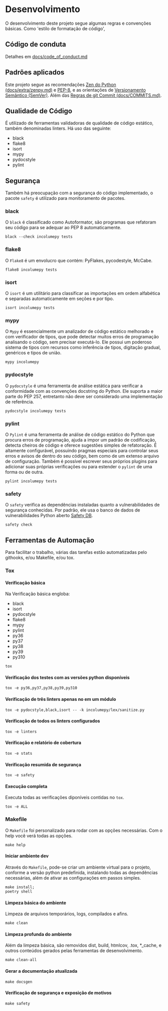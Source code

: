 # Desenvolvimento #

O desenvolvimento deste projeto segue algumas regras e convenções
básicas. Como 'estilo de formatação de código',

## Código de conduta ##
Detalhes em [docs/code_of_conduct.md](extras/code_of_conduct.md)

## Padrões aplicados ##
Este projeto segue as recomendações
[Zen do Python (docs/extra/zenpy.md)](extras/zenpy.md) e
[PEP-8](https://pep8.org/), e as orientações de
[Versionamento Semântico (SemVer)](https://semver.org/lang/pt-BR/).
Além das [Regras de git Commit (docs/COMMITS.md)](COMMITS.md).


## Qualidade de Código ##
É utilizado de ferramentas validadoras de qualidade de código estático,
também denominadas linters.
Há uso das seguinte:
- black
- flake8
- isort
- mypy
- pydocstyle
- pylint

## Segurança ##
Também há preocupação com a segurança do código implementado, o pacote
`safety` é utilizado para monitoramento de pacotes.

### black ###
O `black` é classificado como Autoformator, são programas que
refatoram seu código para se adequar ao PEP 8 automaticamente.
```shell
black --check incolumepy tests
```
### flake8 ###
O `Flake8` é um envolucro que contém: PyFlakes, pycodestyle, McCabe.
```shell
flake8 incolumepy tests
```
### isort ###
O `isort` é um utilitário para classificar as importações
em ordem alfabética e separadas automaticamente em seções e por tipo.
```shell
isort incolumepy tests
```
### mypy ###
O `Mypy` é essencialmente um analizador de código estático melhorado e com
verificador de tipos, que pode detectar muitos erros de programação
analisando o código, sem precisar executá-lo.
Ele possui um poderoso sistema de tipos com recursos como
inferência de tipos, digitação gradual, genéricos e tipos de união.
```shell
mypy incolumepy
```
### pydocstyle ###
O `pydocstyle` é uma ferramenta de análise estática para verificar a
conformidade com as convenções docstring do Python. Ele suporta a maior
parte do PEP 257, entretanto não deve ser considerado uma
implementação de referência.
```shell
pydocstyle incolumepy tests
```
### pylint ###
O `Pylint` é uma ferramenta de análise de código estático do Python
que procura erros de programação, ajuda a impor um padrão de codificação,
detecta cheiros de código e oferece sugestões simples de refatoração.
É altamente configurável, possuindo pragmas especiais para controlar
seus erros e avisos de dentro do seu código, bem como de um extenso
arquivo de configuração. Também é possível escrever seus próprios plugins
para adicionar suas próprias verificações ou para estender o `pylint`
de uma forma ou de outra.
```shell
pylint incolumepy tests
```
### safety ###
O `safety` verifica as dependências instaladas quanto a vulnerabilidades
de segurança conhecidas.
Por padrão, ele usa o banco de dados de vulnerabilidades Python aberto
[Safety DB](https://github.com/pyupio/safety-db).
```shell
safety check
```

## Ferramentas de Automação ##
Para facilitar o trabalho, várias das tarefas estão automatizadas pelo
githooks, e/ou Makefile, e/ou tox.

### Tox ###

#### Verificação básica ####

Na Verificação básica engloba:
- black
- isort
- pydocstyle
- flake8
- mypy
- pylint
- py36
- py37
- py38
- py39
- py310

```shell
tox
```
#### Verificação dos testes com as versões python disponíveis ####
```shell
tox -e py36,py37,py38,py39,py310
```
#### Verificação de três linters apenas no em um módulo ####
```shell
tox -e pydocstyle,black,isort -- -k incolumepy/lex/sanitize.py
```

#### Verificação de todos os linters configurados ####
```shell
tox -e linters
```

#### Verificação e relatório de cobertura ####
```shell
tox -e stats
```

#### Verificação resumida de segurança ####
```shell
tox -e safety
```

#### Execução completa ####
Executa todas as verificações diponíveis contidas no `tox`.
```shell
tox -e ALL
```

### Makefile ###
O `Makefile` foi personalizado para rodar com as opções necessárias.
Com o help você verá todas as opções.
```shell
make help
```
#### Iniciar ambiente dev ####
Através do `Makefile`, pode-se criar um ambiente virtual para o projeto,
conforme a versão python predefinida, instalando todas as dependências
necessárias, além de ativar as configurações em passos simples.

```shell
make install;
poetry shell
```

#### Limpeza básica do ambiente
Limpeza de arquivos temporários, logs, compilados e afins.
```shell
make clean
```

#### Limpeza profunda do ambiente
Além da limpeza básica, são removidos dist, build, htmlcov, .tox, *_cache,
e outros conteúdos gerados pelas ferramentas de desenvolvimento.
```shell
make clean-all
```

#### Gerar a documentação atualizada
```shell
make docsgen
```

#### Verificação de segurança e exposição de motivos
```shell
make safety
```
